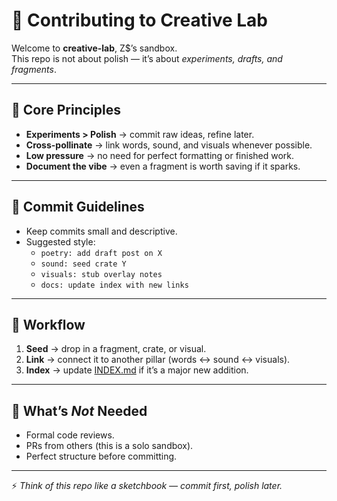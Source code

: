 # 🤝 Contributing to Creative Lab

Welcome to **creative-lab**, Z$’s sandbox.  
This repo is not about polish — it’s about *experiments, drafts, and fragments*.  

---

## 🧪 Core Principles
- **Experiments > Polish** → commit raw ideas, refine later.  
- **Cross-pollinate** → link words, sound, and visuals whenever possible.  
- **Low pressure** → no need for perfect formatting or finished work.  
- **Document the vibe** → even a fragment is worth saving if it sparks.  

---

## 📓 Commit Guidelines
- Keep commits small and descriptive.  
- Suggested style:  
  - `poetry: add draft post on X`  
  - `sound: seed crate Y`  
  - `visuals: stub overlay notes`  
  - `docs: update index with new links`  

---

## 🔗 Workflow
1. **Seed** → drop in a fragment, crate, or visual.  
2. **Link** → connect it to another pillar (words ↔ sound ↔ visuals).  
3. **Index** → update [INDEX.md](INDEX.md) if it’s a major new addition.  

---

## 🚫 What’s *Not* Needed
- Formal code reviews.  
- PRs from others (this is a solo sandbox).  
- Perfect structure before committing.  

---

⚡ *Think of this repo like a sketchbook — commit first, polish later.*

